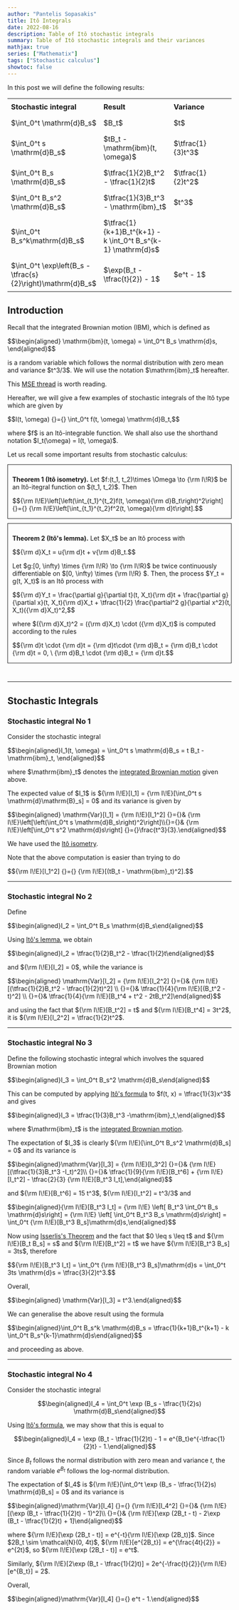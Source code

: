 ```yaml
---
author: "Pantelis Sopasakis"
title: Itô Integrals
date: 2022-08-16
description: Table of Itô stochastic integrals
summary: Table of Itô stochastic integrals and their variances
mathjax: true
series: ["Mathematix"]
tags: ["Stochastic calculus"]
showtoc: false
---
```


<style>
table {
  border-collapse: collapse;
  width: 100%;
  table-layout: fixed;
}

td, th {

  text-align: left;
  padding: 8px;
  width: 33%
}


</style>


In this post we will define the following results:


<div>
<table>
  <tr>
    <th>Stochastic integral</th>
    <th>Result </th>
    <th>Variance</th>
  </tr>
  <tr>
    <td>$\int_0^t \mathrm{d}B_s$</td>
    <td>$B_t$</td>
    <td>$t$</td>
  </tr>
  <tr>
    <td>$\int_0^t s \mathrm{d}B_s$</td>
    <td>$tB_t - \mathrm{ibm}(t, \omega)$</td>
    <td>$\tfrac{1}{3}t^3$</td>
  </tr>
  <tr>
    <td>$\int_0^t B_s \mathrm{d}B_s$</td>
    <td>$\tfrac{1}{2}B_t^2 - \tfrac{1}{2}t$</td>
    <td>$\tfrac{1}{2}t^2$</td>
  </tr>
  <tr>
    <td>$\int_0^t B_s^2 \mathrm{d}B_s$</td>
    <td>$\tfrac{1}{3}B_t^3 - \mathrm{ibm}_t$</td>
    <td>$t^3$</td>
  </tr>
  <tr>
    <td>$\int_0^t B_s^k\mathrm{d}B_s$</td>
    <td>$\tfrac{1}{k+1}B_t^{k+1} - k \int_0^t B_s^{k-1} \mathrm{d}s$</td>
    <td></td>
  </tr>
  <tr>
    <td>$\int_0^t \exp\left(B_s - \tfrac{s}{2}\right)\mathrm{d}B_s$</td>
    <td>$\exp(B_t - \tfrac{t}{2}) - 1$</td>
    <td>$e^t - 1$</td>
  </tr>
</table>
</div>




## Introduction

<p>Recall that the integrated Brownian motion (IBM), which is defined as</p>

<p id="ibm">$$\begin{aligned} \mathrm{ibm}(t, \omega) = \int_0^t B_s \mathrm{d}s, \end{aligned}$$</p>

<p>is a random variable which follows the normal distribution with zero mean and variance $t^3/3$. We will use the notation $\mathrm{ibm}_t$ hereafter.</p>

<p>This <a href="https://quant.stackexchange.com/questions/29504/integral-of-brownian-motion-w-r-t-time">MSE thread</a> is worth reading.</p>

<p>Hereafter, we will give a few examples of stochastic integrals of the Itô type which are given by</p> 

<p>$$I(t, \omega) {}={} \int_0^t f(t, \omega) \mathrm{d}B_t,$$</p>

<p>where $f$ is an Itô-integrable function. We shall also use the shorthand notation $I_t(\omega) = I(t, \omega)$.</p>


<p>Let us recall some important results from stochastic calculus:</p>

<div style="border-style:solid;border-width:1.5px;padding: 10px 0px 0px 10px; margin-bottom: 10px" id="thm1">
<p><strong>Theorem 1 (Itô isometry).</strong> Let $f:(t_1, t_2)\times \Omega \to {\rm I\!R}$ be an Itô-itegral function on $(t_1, t_2)$. Then</p>
<p>$${\rm I\!E}\left[\left(\int_{t_1}^{t_2}f(t, \omega){\rm d}B_t\right)^2\right] {}={} {\rm I\!E}\left[\int_{t_1}^{t_2}f^2(t, \omega){\rm d}t\right].$$</p>
</div>

<div style="border-style:solid;border-width:1.5px;padding: 10px 0px 0px 10px; margin-bottom: 10px"id="thm2">
<p><strong>Theorem 2 (Itô's lemma).</strong> Let $X_t$ be an Itô process with</p>
<p>$${\rm d}X_t = u{\rm d}t + v{\rm d}B_t.$$</p>
<p>Let $g:[0, \infty) \times {\rm I\!R} \to {\rm I\!R}$ be twice continuously differentiable on $[0, \infty) \times {\rm I\!R} $. Then, the process $Y_t = g(t, X_t)$ is an Itô process with</p>
<p>$${\rm d}Y_t = \frac{\partial g}{\partial t}(t, X_t){\rm d}t +  \frac{\partial g}{\partial x}(t, X_t){\rm d}X_t + \tfrac{1}{2} \frac{\partial^2 g}{\partial x^2}(t, X_t)({\rm d}X_t)^2,$$</p>
<p>where $({\rm d}X_t)^2 = ({\rm d}X_t) \cdot ({\rm d}X_t)$ is computed according to the rules</p>
<p>$${\rm d}t \cdot {\rm d}t = {\rm d}t\cdot  {\rm d}B_t = {\rm d}B_t \cdot  {\rm d}t = 0, \ {\rm d}B_t \cdot {\rm d}B_t = {\rm d}t.$$</p>
</div>
<br/>


---

## Stochastic Integrals

### Stochastic integral No 1

<p>Consider the stochastic integral</p>

<p>$$\begin{aligned}I_1(t, \omega) = \int_0^t s \mathrm{d}B_s = t B_t - \mathrm{ibm}_t, \end{aligned}$$</p>

<p>where $\mathrm{ibm}_t$ denotes the <a href="#ibm">integrated Brownian motion</a> given above. </p>

<p>The expected value of $I_1$ is ${\rm I\!E}[I_1] = {\rm I\!E}[\int_0^t s \mathrm{d}\mathrm{B}_s] = 0$ and its variance is given by</p>

<p>$$\begin{aligned} \mathrm{Var}[I_1] = {\rm I\!E}[I_1^2] {}={}& {\rm I\!E}\left[\left(\int_0^t s \mathrm{d}B_s\right)^2\right]\\{}={}& {\rm I\!E}\left[\int_0^t s^2 \mathrm{d}s\right] {}={}\frac{t^3}{3}.\end{aligned}$$</p>

<p>We have used the <a href="#thm1">Itô isometry</a>.</p> 

<p>Note that the above computation is easier than trying to do</p>

<p>$${\rm I\!E}[I_1^2] {}={} {\rm I\!E}[(tB_t - \mathrm{ibm}_t)^2].$$</p>


---

### Stochastic integral No 2


<p>Define</p>

<p>$$\begin{aligned}I_2 = \int_0^t B_s \mathrm{d}B_s\end{aligned}$$</p>

<p>Using <a href="#thm2">Itô's lemma</a>, we obtain</p>

<p>$$\begin{aligned}I_2 = \tfrac{1}{2}B_t^2 - \tfrac{1}{2}t\end{aligned}$$</p>

<p>and ${\rm I\!E}[I_2] = 0$, while the variance is</p>

<p>$$\begin{aligned} \mathrm{Var}[I_2] = {\rm I\!E}[I_2^2] {}={}& {\rm I\!E}[(\tfrac{1}{2}B_t^2 - \tfrac{1}{2}t)^2] \\ {}={}& \tfrac{1}{4}{\rm I\!E}[(B_t^2 - t)^2] \\ {}={}& \tfrac{1}{4}{\rm I\!E}[B_t^4 + t^2 - 2tB_t^2]\end{aligned}$$</p>

<p>and using the fact that ${\rm I\!E}[B_t^2] = t$ and ${\rm I\!E}[B_t^4] = 3t^2$, it is ${\rm I\!E}[I_2^2] = \tfrac{1}{2}t^2$.</p>


---

### Stochastic integral No 3


<p>Define the following stochastic integral which involves the squared Brownian motion</p>

<p>$$\begin{aligned}I_3 = \int_0^t B_s^2 \mathrm{d}B_s\end{aligned}$$</p>

<p>This can be computed by applying <a href="#thm2">Itô's formula</a> to $f(t, x) = \tfrac{1}{3}x^3$ and gives</p>

<p>$$\begin{aligned}I_3 = \tfrac{1}{3}B_t^3 -\mathrm{ibm}_t,\end{aligned}$$</p>

<p>where $\mathrm{ibm}_t$ is the <a href="#ibm">integrated Brownian motion</a>.</p>

<p>The expectation of $I_3$ is clearly ${\rm I\!E}[\int_0^t B_s^2 \mathrm{d}B_s] = 0$ and its variance is </p>

<p>$$\begin{aligned}\mathrm{Var}[I_3] = {\rm I\!E}[I_3^2] {}={}& {\rm I\!E}[(\tfrac{1}{3}B_t^3 -I_t)^2]\\ {}={}& \tfrac{1}{9}{\rm I\!E}[B_t^6] + {\rm I\!E}[I_t^2] - \tfrac{2}{3} {\rm I\!E}[B_t^3 I_t],\end{aligned}$$</p>

<p>and ${\rm I\!E}[B_t^6] = 15 t^3$, ${\rm I\!E}[I_t^2] = t^3/3$ and </p>

<p>$$\begin{aligned}{\rm I\!E}[B_t^3 I_t] = {\rm I\!E} \left[ B_t^3 \int_0^t B_s \mathrm{d}s\right] = {\rm I\!E} \left[ \int_0^t B_t^3 B_s \mathrm{d}s\right] = \int_0^t {\rm I\!E}[B_t^3 B_s]\mathrm{d}s,\end{aligned}$$</p>

<p>Now using <a href="https://en.wikipedia.org/wiki/Isserlis%27_theorem">Isserlis's Theorem</a> and the fact that $0 \leq s \leq t$ and ${\rm I\!E}[B_t B_s] = s$ and ${\rm I\!E}[B_t^2] = t$ we have ${\rm I\!E}[B_t^3 B_s] = 3ts$, therefore </p>

<p>$${\rm I\!E}[B_t^3 I_t] =  \int_0^t {\rm I\!E}[B_t^3 B_s]\mathrm{d}s =  \int_0^t 3ts \mathrm{d}s = \tfrac{3}{2}t^3.$$</p>

<p>Overall,</p>

<p>$$\begin{aligned} \mathrm{Var}[I_3] = t^3.\end{aligned}$$</p>

<p>We can generalise the above result using the formula</p>

<p>$$\begin{aligned}\int_0^t B_s^k \mathrm{d}B_s = \tfrac{1}{k+1}B_t^{k+1} - k \int_0^t B_s^{k-1}\mathrm{d}s\end{aligned}$$</p>

<p>and proceeding as above.</p>


---


### Stochastic integral No 4


Consider the stochastic integral

$$\begin{aligned}I_4 = \int_0^t \exp (B_s - \tfrac{1}{2}s) \mathrm{d}B_s\end{aligned}$$

Using <a href="#thm2">Itô's formula</a>, we may show that this is equal to

$$\begin{aligned}I_4 = \exp (B_t - \tfrac{1}{2}t) - 1 = e^{B_t}e^{-\tfrac{1}{2}t} - 1.\end{aligned}$$

Since $B_t$ follows the normal distribution with zero mean and variance $t$, the random variable $e^{B_t}$ follows the log-normal distribution.

<p>The expectation of $I_4$ is ${\rm I\!E}[\int_0^t \exp (B_s - \tfrac{1}{2}s) \mathrm{d}B_s] = 0$ and its variance is </p>

<p>$$\begin{aligned}\mathrm{Var}[I_4] {}={} {\rm I\!E}[I_4^2] {}={}& {\rm I\!E}[(\exp (B_t - \tfrac{1}{2}t) - 1)^2]\\ {}={}& {\rm I\!E}[\exp (2B_t - t) - 2\exp (B_t - \tfrac{1}{2}t) + 1]\end{aligned}$$</p>

<p>where ${\rm I\!E}[\exp (2B_t - t)] = e^{-t}{\rm I\!E}[\exp (2B_t)]$. Since $2B_t \sim \mathcal{N}(0, 4t)$, ${\rm I\!E}[e^{2B_t}] = e^{\frac{4t}{2}} = e^{2t}$, so ${\rm I\!E}[\exp (2B_t - t)] = e^t$.</p>

<p>Similarly, ${\rm I\!E}[2\exp (B_t - \tfrac{1}{2}t)] = 2e^{-\frac{t}{2}}{\rm I\!E}[e^{B_t}] = 2$. </p>

<p>Overall,</p>

<p>$$\begin{aligned}\mathrm{Var}[I_4] {}={} e^t - 1.\end{aligned}$$</p>

